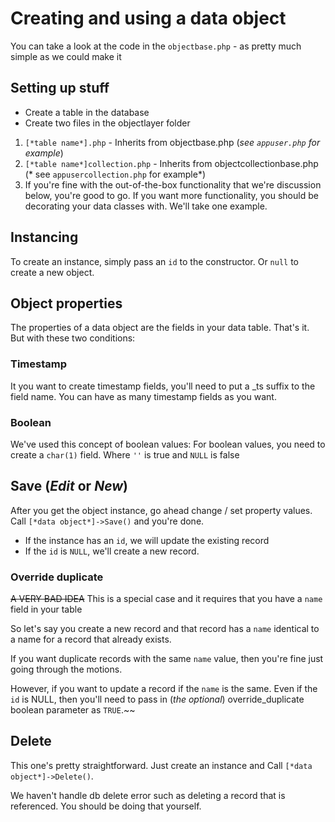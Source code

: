 # Creating and using a data object
You can take a look at the code in the `objectbase.php` - as pretty much simple as we could make it
## Setting up stuff
- Create a table in the database
- Create two files in the objectlayer folder
1. `[*table name*].php` - Inherits from objectbase.php (*see `appuser.php` for example*)
2. `[*table name*]collection.php` - Inherits from objectcollectionbase.php (* see `appusercollection.php` for example*)
3. If you're fine with the out-of-the-box functionality that we're discussion below, you're good to go. If you want more functionality, you should be decorating your data classes with. We'll take one example.

## Instancing
To create an instance, simply pass an `id` to the constructor. Or `null` to create a new object.
## Object properties
The properties of a data object are the fields in your data table. That's it. But with these two conditions:
### Timestamp
It you want to create timestamp fields, you'll need to put a _ts suffix to the field name. You can have as many timestamp fields as you want.
### Boolean
We've used this concept of boolean values:
For boolean values, you need to create a `char(1)` field. Where `''` is true and `NULL` is false

## Save (*Edit* or *New*)
After you get the object instance, go ahead change / set property values. Call `[*data object*]->Save()` and you're done.
- If the instance has an `id`, we will update the existing record
- If the `id` is `NULL`, we'll create a new record.
### Override duplicate
~~A VERY BAD IDEA~~
This is a special case and it requires that you have a `name` field in your table

So let's say you create a new record and that record has a `name` identical to a name for a record that already exists.

If you want duplicate records with the same `name` value, then you're fine just going through the motions.

However, if you want to update a record if the `name` is the same. Even if the `id` is NULL, then you'll need to pass in (*the optional*) override_duplicate boolean parameter as `TRUE`.~~

## Delete
This one's pretty straightforward. Just create an instance and Call `[*data object*]->Delete()`.

We haven't handle db delete error such as deleting a record that is referenced. You should be doing that yourself.